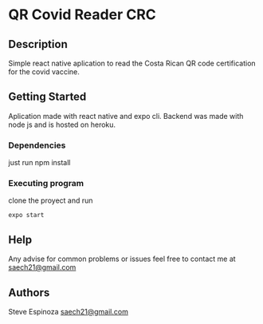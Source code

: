 # QR Covid Reader CRC

## Description

Simple react native aplication to read the Costa Rican QR code certification for the covid vaccine. 

## Getting Started
Aplication made with react native and expo cli.
Backend was made with node js and is hosted on heroku.

### Dependencies
just run npm install

### Executing program
clone the proyect and run

```
expo start
```

## Help

Any advise for common problems or issues feel free to contact me at saech21@gmail.com

## Authors

Steve Espinoza
saech21@gmail.com

